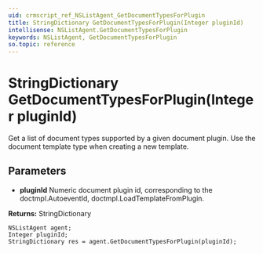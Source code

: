```yaml
---
uid: crmscript_ref_NSListAgent_GetDocumentTypesForPlugin
title: StringDictionary GetDocumentTypesForPlugin(Integer pluginId)
intellisense: NSListAgent.GetDocumentTypesForPlugin
keywords: NSListAgent, GetDocumentTypesForPlugin
so.topic: reference
---
```


# StringDictionary GetDocumentTypesForPlugin(Integer pluginId)

Get a list of document types supported by a given document plugin. Use the document template type when creating a new template.

## Parameters

* **pluginId** Numeric document plugin id, corresponding to the doctmpl.AutoeventId, doctmpl.LoadTemplateFromPlugin.

**Returns:** StringDictionary

```crmscript
NSListAgent agent;
Integer pluginId;
StringDictionary res = agent.GetDocumentTypesForPlugin(pluginId);
```

